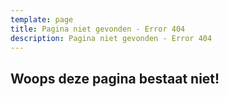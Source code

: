```yaml
---
template: page
title: Pagina niet gevonden - Error 404
description: Pagina niet gevonden - Error 404
---
```


<h2 class="text-center">Woops deze pagina bestaat niet!</h2>
